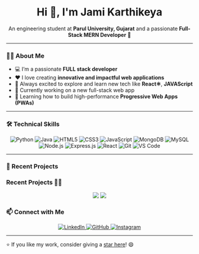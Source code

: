 <h1 align="center">Hi 👋, I'm Jami Karthikeya</h1>
<p align="center">An engineering student at <strong>Parul University, Gujarat</strong> and a passionate <strong>Full-Stack MERN Developer</strong> 🚀</p>

---

### 👨‍💻 About Me

- 💻 I’m a passionate **FULL stack developer**
- ❤️ I love creating **innovative and impactful web applications**
- 🚀 Always excited to explore and learn new tech like **React⚛**, **JAVAScript**
- 🔭 Currently working on a new full-stack web app
- 🌱 Learning how to build high-performance **Progressive Web Apps (PWAs)**

---

### 🛠️ Technical Skills

<p align="center">
  <img alt="Python" src="https://img.shields.io/badge/Python-14354C?style=for-the-badge&logo=python&logoColor=white"/>
  <img alt="Java" src="https://img.shields.io/badge/Java-ED8B00?style=for-the-badge&logo=java&logoColor=white"/>
  <img alt="HTML5" src="https://img.shields.io/badge/HTML5-E34F26?style=for-the-badge&logo=html5&logoColor=white"/>
  <img alt="CSS3" src="https://img.shields.io/badge/CSS3-1572B6?style=for-the-badge&logo=css3&logoColor=white"/>
  <img alt="JavaScript" src="https://img.shields.io/badge/JavaScript-F7DF1E?style=for-the-badge&logo=javascript&logoColor=black"/>
  <img alt="MongoDB" src="https://img.shields.io/badge/MongoDB-4EA94B?style=for-the-badge&logo=mongodb&logoColor=white"/>
  <img alt="MySQL" src="https://img.shields.io/badge/MySQL-4479A1?style=for-the-badge&logo=mysql&logoColor=white"/>
  <img alt="Node.js" src="https://img.shields.io/badge/Node.js-339933?style=for-the-badge&logo=nodedotjs&logoColor=white"/>
  <img alt="Express.js" src="https://img.shields.io/badge/Express.js-000000?style=for-the-badge&logo=express&logoColor=white"/>
  <img alt="React" src="https://img.shields.io/badge/React-20232A?style=for-the-badge&logo=react&logoColor=61DAFB"/>
  <img alt="Git" src="https://img.shields.io/badge/Git-F05032?style=for-the-badge&logo=git&logoColor=white"/>
  <img alt="VS Code" src="https://img.shields.io/badge/VSCode-0078D4?style=for-the-badge&logo=visualstudiocode&logoColor=white"/>
</p>

---

### 📌 Recent Projects

### Recent Projects 👨‍💻
<div align="center">
  <img src="https://github-readme-stats.vercel.app/api/pin/?username=Karthik5299&repo=Real-Time-Chat-App&theme=great-gatsby" />
  <img src="https://github-readme-stats.vercel.app/api/pin/?username=Karthik5299&repo=IMPACT_SUM&theme=great-gatsby" />
</div>


### 📫 Connect with Me

<div align="center">

<a href="https://www.linkedin.com/in/jami-karthikeya-594638266/" target="_blank">
  <img src="https://img.shields.io/badge/LinkedIn-0A66C2?style=for-the-badge&logo=linkedin&logoColor=white" alt="LinkedIn" />
</a>
<a href="https://github.com/Karthik5299" target="_blank">
  <img src="https://img.shields.io/badge/GitHub-181717?style=for-the-badge&logo=github&logoColor=white" alt="GitHub" />
</a>
<a href="https://www.instagram.com/karthik._.jami?igsh=MWVhajl0cHBpZndubw==" target="_blank">
  <img src="https://img.shields.io/badge/Instagram-E4405F?style=for-the-badge&logo=instagram&logoColor=white" alt="Instagram" />
</a>

</div>

---

⭐ If you like my work, consider giving a [star here](https://github.com/Karthik5299)! 😄
